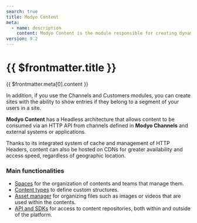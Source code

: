 ```yaml
---
search: true
title: Modyo Content
meta:
  - name: description
    content: Modyo Content is the module responsible for creating dynamic content repositories which we call Spaces. In a Space, Entries are created separated by Content Types. The Type defines the basic structure with its requirements and validations so that an Entry can be published.
version: 9.2
---
```


# {{ $frontmatter.title }}

{{ $frontmatter.meta[0].content }}

In addition, if you use the Channels and Customers modules, you can create sites with the ability to show entries if they belong to a segment of your users in a site.

**Modyo Content** has a Headless architecture that allows content to be consumed via an HTTP API from channels defined in **Modyo Channels** and external systems or applications.

Thanks to its integrated system of cache and management of HTTP Headers, content can also be hosted on CDNs for greater availability and access speed, regardless of geographic location.

### Main functionalities

- [Spaces](/en/platform/content/spaces.html) for the organization of contents and teams that manage them.
- [Content types](/en/platform/content/types.html) to define custom structures.
- [Asset manager](/en/platform/content/asset-manager.html) for organizing files such as images or videos that are used within the contents.
- [API and SDKs](/en/platform/content/public-api-reference.html) for access to content repositories, both within and outside of the platform.
